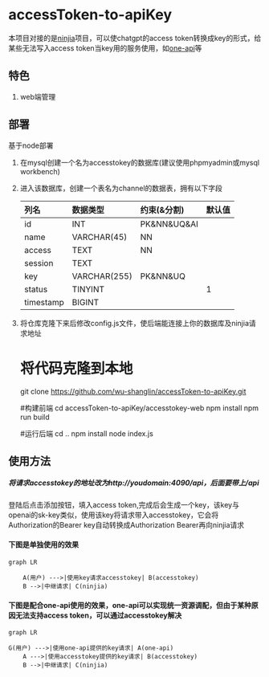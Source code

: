 # **accessToken-to-apiKey**

本项目对接的是[ninjia](https://github.com/gngpp/ninja)项目，可以使chatgpt的access token转换成key的形式，给某些无法写入access token当key用的服务使用，如[one-api](https://github.com/songquanpeng/one-api)等

## 特色

1.  web端管理

## 部署

基于node部署

1.  在mysql创建一个名为accesstokey的数据库(建议使用phpmyadmin或mysql workbench)
2.  进入该数据库，创建一个表名为channel的数据表，拥有以下字段

    | 列名        | 数据类型         | 约束(&分割)        | 默认值 |
    | :-------- | :----------- | :------------- | :-- |
    | id        | INT          | PK\&NN\&UQ\&AI |     |
    | name      | VARCHAR(45)  | NN             |     |
    | access    | TEXT         | NN             |     |
    | session   | TEXT         |                |     |
    | key       | VARCHAR(255) | PK\&NN\&UQ     |     |
    | status    | TINYINT      |                | 1   |
    | timestamp | BIGINT       |                |     |
3.  将仓库克隆下来后修改config.js文件，使后端能连接上你的数据库及ninjia请求地址



    # 将代码克隆到本地
    git clone https://github.com/wu-shanglin/accessToken-to-apiKey.git

    #构建前端
    cd accessToken-to-apiKey/accesstokey-web
    npm install
    npm run build

    #运行后端
    cd ..
    npm install
    node index.js

## 使用方法

##### **将请求accesstokey的地址改为http\://youdomain:4090/api，后面要带上/api**

登陆后点击添加按钮，填入access token,完成后会生成一个key，该key与openai的sk-key类似，使用该key将请求带入accesstokey，它会将Authorization的Bearer key自动转换成Authorization Bearer再向ninjia请求

#### 下图是单独使用的效果

```mermaid
graph LR

    A(用户) --->|使用key请求accesstokey| B(accesstokey)
    B -->|中继请求| C(ninjia)

```

#### 下图是配合one-api使用的效果，one-api可以实现统一资源调配，但由于某种原因无法支持access token，可以通过accesstokey解决

```mermaid
graph LR

G(用户) --->|使用one-api提供的key请求| A(one-api)
    A --->|使用accesstokey提供的key请求| B(accesstokey)
    B -->|中继请求| C(ninjia)

```

